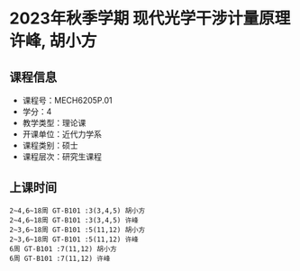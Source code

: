# 2023年秋季学期 现代光学干涉计量原理 许峰, 胡小方






## 课程信息

- 课程号：MECH6205P.01
- 学分：4
- 教学类型：理论课
- 开课单位：近代力学系
- 课程类别：硕士
- 课程层次：研究生课程

## 上课时间

```
2~4,6~18周 GT-B101 :3(3,4,5) 胡小方
2~4,6~18周 GT-B101 :3(3,4,5) 许峰
2~3,6~18周 GT-B101 :5(11,12) 胡小方
2~3,6~18周 GT-B101 :5(11,12) 许峰
6周 GT-B101 :7(11,12) 胡小方
6周 GT-B101 :7(11,12) 许峰
```

